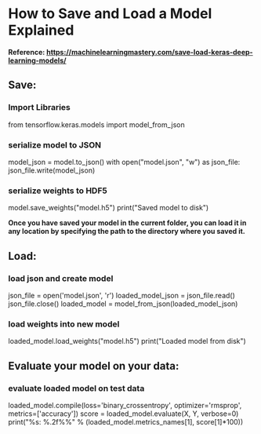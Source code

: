 # How to Save and Load a Model Explained
**Reference: https://machinelearningmastery.com/save-load-keras-deep-learning-models/**
## Save:
### Import Libraries
from tensorflow.keras.models import model_from_json
### serialize model to JSON
model_json = model.to_json()
with open("model.json", "w") as json_file:
    json_file.write(model_json)
### serialize weights to HDF5
model.save_weights("model.h5")
print("Saved model to disk")

**Once you have saved your model in the current folder, you can load it in any location by 
  specifying the path to the directory where you saved it.**

## Load:
### load json and create model
json_file = open('model.json', 'r')
loaded_model_json = json_file.read()
json_file.close()
loaded_model = model_from_json(loaded_model_json)
### load weights into new model
loaded_model.load_weights("model.h5")
print("Loaded model from disk") 
## Evaluate your model on your data:
### evaluate loaded model on test data
loaded_model.compile(loss='binary_crossentropy', optimizer='rmsprop', metrics=['accuracy'])
score = loaded_model.evaluate(X, Y, verbose=0)
print("%s: %.2f%%" % (loaded_model.metrics_names[1], score[1]*100))
